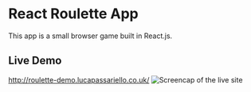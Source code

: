 # React Roulette App
This app is a small browser game built in React.js.
## Live Demo
http://roulette-demo.lucapassariello.co.uk/
![Screencap of the live site](https://raw.githubusercontent.com/luca2849/react-roulette/master/misc/markdown_imgs/site_overview.png)

